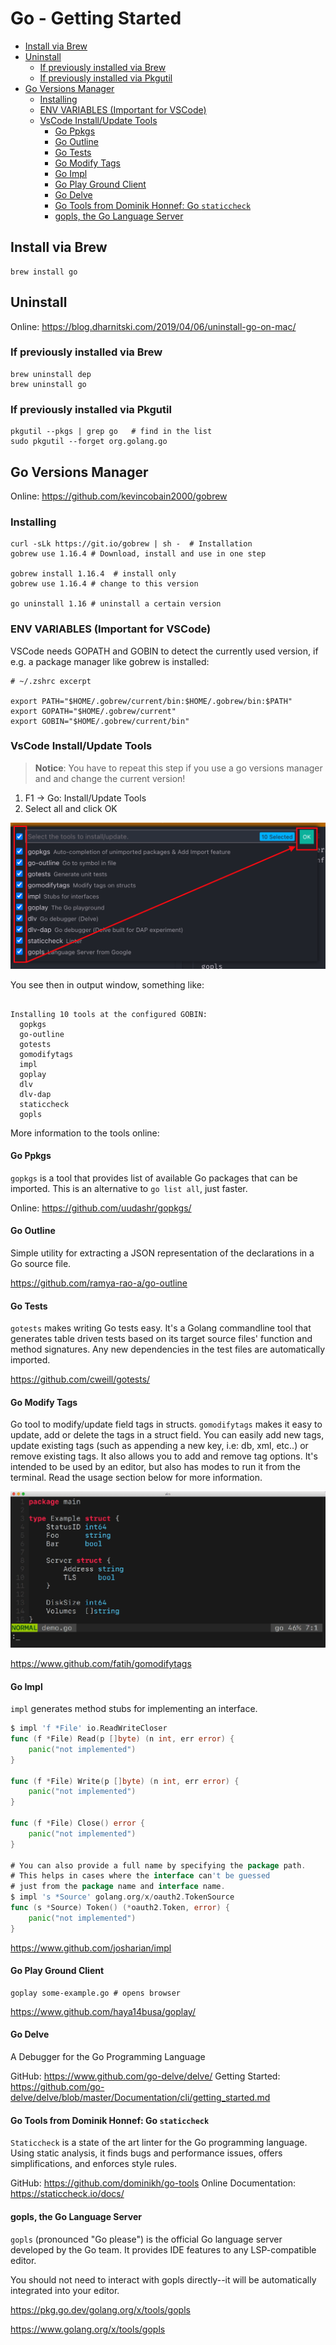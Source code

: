 # Go - Getting Started

<!-- @import "[TOC]" {cmd="toc" depthFrom=2 depthTo=6 orderedList=false} -->

<!-- code_chunk_output -->

- [Install via Brew](#install-via-brew)
- [Uninstall](#uninstall)
  - [If previously installed via Brew](#if-previously-installed-via-brew)
  - [If previously installed via Pkgutil](#if-previously-installed-via-pkgutil)
- [Go Versions Manager](#go-versions-manager)
  - [Installing](#installing)
  - [ENV VARIABLES (Important for VSCode)](#env-variables-important-for-vscode)
  - [VsCode Install/Update Tools](#vscode-installupdate-tools)
    - [Go Ppkgs](#go-ppkgs)
    - [Go Outline](#go-outline)
    - [Go Tests](#go-tests)
    - [Go Modify Tags](#go-modify-tags)
    - [Go Impl](#go-impl)
    - [Go Play Ground Client](#go-play-ground-client)
    - [Go Delve](#go-delve)
    - [Go Tools from Dominik Honnef: Go `staticcheck`](#go-tools-from-dominik-honnef-go-staticcheck)
    - [gopls, the Go Language Server](#gopls-the-go-language-server)

<!-- /code_chunk_output -->

## Install via Brew

```shell
brew install go
```

## Uninstall

Online: <https://blog.dharnitski.com/2019/04/06/uninstall-go-on-mac/>

### If previously installed via Brew

```shell
brew uninstall dep
brew uninstall go
```

### If previously installed via Pkgutil

```shell
pkgutil --pkgs | grep go   # find in the list
sudo pkgutil --forget org.golang.go
```

## Go Versions Manager

Online: <https://github.com/kevincobain2000/gobrew>

### Installing

```shell
curl -sLk https://git.io/gobrew | sh -  # Installation
gobrew use 1.16.4 # Download, install and use in one step

gobrew install 1.16.4  # install only
gobrew use 1.16.4 # change to this version

go uninstall 1.16 # uninstall a certain version
```

### ENV VARIABLES (Important for VSCode)

VSCode needs GOPATH and GOBIN to detect the currently used version,
if e.g. a package manager like gobrew is installed:

```shell
# ~/.zshrc excerpt

export PATH="$HOME/.gobrew/current/bin:$HOME/.gobrew/bin:$PATH"
export GOPATH="$HOME/.gobrew/current"
export GOBIN="$HOME/.gobrew/current/bin"
```

### VsCode Install/Update Tools

> **Notice**: You have to repeat this step if you use a go versions manager and
> and change the current version!

1. F1 -> Go: Install/Update Tools
2. Select all and click OK

![VSCode installing Go Tools](../assets/go-install-tools-vscode.png)

You see then in output window, something like:

```shell

Installing 10 tools at the configured GOBIN:
  gopkgs
  go-outline
  gotests
  gomodifytags
  impl
  goplay
  dlv
  dlv-dap
  staticcheck
  gopls
```

More information to the tools online:

#### Go Ppkgs

`gopkgs` is a tool that provides list of available Go packages that can be imported. This is an alternative to `go list all`, just faster.

Online: <https://github.com/uudashr/gopkgs/>

#### Go Outline

Simple utility for extracting a JSON representation of the declarations in a Go source file.

<https://github.com/ramya-rao-a/go-outline>

#### Go Tests

`gotests` makes writing Go tests easy. It's a Golang commandline tool that generates table driven tests based on its target source files' function and method signatures. Any new dependencies in the test files are automatically imported.

<https://github.com/cweill/gotests/>

#### Go Modify Tags

Go tool to modify/update field tags in structs. `gomodifytags` makes it easy to update, add or delete the tags in a struct field. You can easily add new tags, update existing tags (such as appending a new key, i.e: db, xml, etc..) or remove existing tags. It also allows you to add and remove tag options. It's intended to be used by an editor, but also has modes to run it from the terminal. Read the usage section below for more information.

![Go Modify Tags Use](../assets/go-modify-tags-use.gif)

<https://www.github.com/fatih/gomodifytags>

#### Go Impl

`impl` generates method stubs for implementing an interface.

```go
$ impl 'f *File' io.ReadWriteCloser
func (f *File) Read(p []byte) (n int, err error) {
	panic("not implemented")
}

func (f *File) Write(p []byte) (n int, err error) {
	panic("not implemented")
}

func (f *File) Close() error {
	panic("not implemented")
}

# You can also provide a full name by specifying the package path.
# This helps in cases where the interface can't be guessed
# just from the package name and interface name.
$ impl 's *Source' golang.org/x/oauth2.TokenSource
func (s *Source) Token() (*oauth2.Token, error) {
    panic("not implemented")
}
```

<https://www.github.com/josharian/impl>

#### Go Play Ground Client

```shell
goplay some-example.go # opens browser
```

<https://www.github.com/haya14busa/goplay/>

#### Go Delve

A Debugger for the Go Programming Language

GitHub: <https://www.github.com/go-delve/delve/>
Getting Started: <https://github.com/go-delve/delve/blob/master/Documentation/cli/getting_started.md>

#### Go Tools from Dominik Honnef: Go `staticcheck`

`Staticcheck` is a state of the art linter for the Go programming language. Using static analysis, it finds bugs and performance issues, offers simplifications, and enforces style rules.

GitHub: <https://github.com/dominikh/go-tools>
Online Documentation: <https://staticcheck.io/docs/>

#### gopls, the Go Language Server

`gopls` (pronounced "Go please") is the official Go language server developed by the Go team. It provides IDE features to any LSP-compatible editor.

You should not need to interact with gopls directly--it will be automatically integrated into your editor.

<https://pkg.go.dev/golang.org/x/tools/gopls>

<https://www.golang.org/x/tools/gopls>
